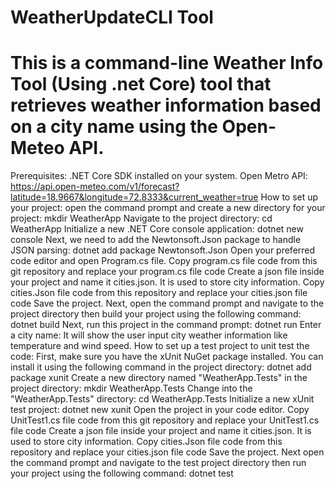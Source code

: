# WeatherUpdateCLI Tool
# This is a command-line Weather Info Tool (Using .net Core) tool that retrieves weather information based on a city name using the Open-Meteo API.
Prerequisites:
.NET Core SDK installed on your system.
Open Metro API: https://api.open-meteo.com/v1/forecast?latitude=18.9667&longitude=72.8333&current_weather=true
How to set up your project:
open the command prompt and create a new directory for your project: mkdir WeatherApp 
Navigate to the project directory: cd WeatherApp
Initialize a new .NET Core console application: dotnet new console
Next, we need to add the Newtonsoft.Json package to handle JSON parsing: dotnet add package Newtonsoft.Json
Open your preferred code editor and open Program.cs file.
Copy program.cs file code from this git repository and replace your program.cs file code
Create a json file inside your project and name it cities.json. It is used to store city information.
Copy cities.Json file code from this repository and replace your cities.json file code
Save the project.
Next, open the command prompt and navigate to the project directory then build your project using the following command: dotnet build
Next, run this project in the command prompt: dotnet run
Enter a city name:
It will show the user input city weather information like temperature and wind speed.
How to set up a test project to unit test the code:
First, make sure you have the xUnit NuGet package installed. You can install it using the following command in the project directory: dotnet add package xunit
Create a new directory named "WeatherApp.Tests" in the project directory: mkdir WeatherApp.Tests
Change into the "WeatherApp.Tests" directory: cd WeatherApp.Tests
Initialize a new xUnit test project: dotnet new xunit
Open the project in your code editor.
Copy UnitTest1.cs file code from this git repository and replace your UnitTest1.cs file code
Create a json file inside your project and name it cities.json. It is used to store city information.
Copy cities.Json file code from this repository and replace your cities.json file code
Save the project.
Next open the command prompt and navigate to the test project directory then run your project using the following command: dotnet test
